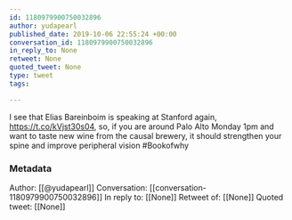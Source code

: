 ```yaml
---
id: 1180979900750032896
author: yudapearl
published_date: 2019-10-06 22:55:24 +00:00
conversation_id: 1180979900750032896
in_reply_to: None
retweet: None
quoted_tweet: None
type: tweet
tags:

---
```


I see that Elias Bareinboim is speaking at Stanford again, https://t.co/kVjst30s04, so, if you are around Palo Alto Monday 1pm and want to taste new wine from the causal brewery, it should strengthen your spine and improve peripheral vision #Bookofwhy

### Metadata

Author: [[@yudapearl]]
Conversation: [[conversation-1180979900750032896]]
In reply to: [[None]]
Retweet of: [[None]]
Quoted tweet: [[None]]
